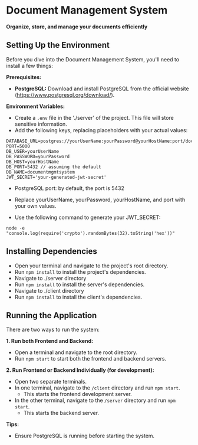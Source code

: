 # Document Management System

**Organize, store, and manage your documents efficiently**

## Setting Up the Environment

Before you dive into the Document Management System, you'll need to install a few things:

**Prerequisites:**

- **PostgreSQL:** Download and install PostgreSQL from the official website (https://www.postgresql.org/download/).

**Environment Variables:**

- Create a `.env` file in the './server' of the project. This file will store sensitive information.
- Add the following keys, replacing placeholders with your actual values:
```plaintext
DATABASE_URL=postgres://yourUserName:yourPassword@yourHostName:port/documentmgmtsystem
PORT=5000
DB_USER=yourUserName
DB_PASSWORD=yourPassword
DB_HOST=yourHostName
DB_PORT=5432 // assuming the default
DB_NAME=documentmgmtsystem
JWT_SECRET='your-generated-jwt-secret'
```
- PostgreSQL port: by default, the port is 5432
- Replace yourUserName, yourPassword, yourHostName, and port with your own values.
  
- Use the following command to generate your JWT_SECRET:
```plaintext
node -e "console.log(require('crypto').randomBytes(32).toString('hex'))"
```
## Installing Dependencies

- Open your terminal and navigate to the project's root directory.
- Run `npm install` to install the project's dependencies.
- Navigate to ./server directory
- Run `npm install` to install the server's dependencies.
- Navigate to ./client directory
- Run `npm install` to install the client's dependencies.

## Running the Application

There are two ways to run the system:

**1. Run both Frontend and Backend:**

- Open a terminal and navigate to the root directory.
- Run `npm start` to start both the frontend and backend servers.

**2. Run Frontend or Backend Individually (for development):**

- Open two separate terminals.
- In one terminal, navigate to the `/client` directory and run `npm start`.
  - This starts the frontend development server.
- In the other terminal, navigate to the `/server` directory and run `npm start`.
  - This starts the backend server.

**Tips:**

- Ensure PostgreSQL is running before starting the system.
